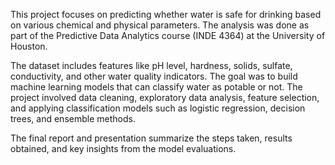 This project focuses on predicting whether water is safe for drinking based on various chemical and physical parameters. The analysis was done as part of the Predictive Data Analytics course (INDE 4364) at the University of Houston.

The dataset includes features like pH level, hardness, solids, sulfate, conductivity, and other water quality indicators. The goal was to build machine learning models that can classify water as potable or not. The project involved data cleaning, exploratory data analysis, feature selection, and applying classification models such as logistic regression, decision trees, and ensemble methods.

The final report and presentation summarize the steps taken, results obtained, and key insights from the model evaluations.
